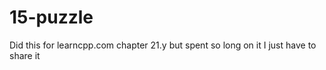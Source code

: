 # 15-puzzle

Did this for learncpp.com chapter 21.y but spent so long on it I just have to share it
